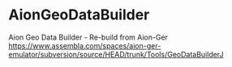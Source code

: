 # AionGeoDataBuilder
Aion Geo Data Builder - Re-build from Aion-Ger https://www.assembla.com/spaces/aion-ger-emulator/subversion/source/HEAD/trunk/Tools/GeoDataBuilderJ
